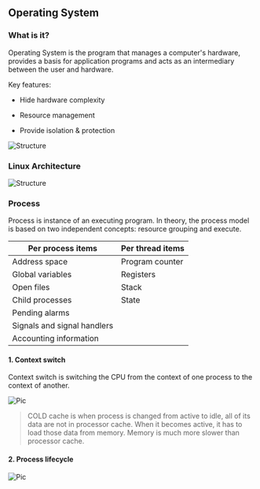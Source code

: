 ## Operating System

### What is it?
 
  Operating System is the program that manages a computer's hardware, provides a basis for application programs and acts as an intermediary between the user and hardware.
  
  Key features:
  
  + Hide hardware complexity
  
  + Resource management
  
  + Provide isolation & protection
  
  ![Structure](http://i.imgur.com/Az9G3fl.jpg)

### Linux Architecture

  ![Structure](http://i.imgur.com/Ia5r8Mf.jpg)

### Process
 Process is instance of an executing program. In theory, the process model is based on two independent concepts: resource grouping and execute.
 
 | Per process items           | Per thread items |
 | --------------------------- | ---------------- |
 | Address space               | Program counter  |
 | Global variables            | Registers        |
 | Open files                  | Stack            |
 | Child processes             | State            |
 | Pending alarms              |                  |
 | Signals and signal handlers |                  |
 | Accounting information      |                  |
 
 
#### 1. Context switch

 Context switch is switching the CPU from the context of one process to the context of another.
  
  ![Pic](http://i.imgur.com/Vtwhhba.jpg)
    
  > COLD cache is when process is changed from active to idle, all of its data are not in processor cache. When it becomes active, it has to load those data from memory. Memory is much more slower than processor cache.

#### 2. Process lifecycle

   ![Pic](http://i.imgur.com/KPdKCPn.jpg)
